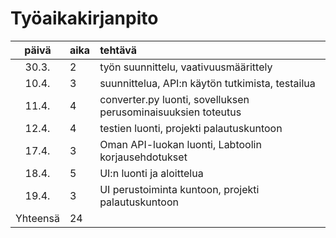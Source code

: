 # Työaikakirjanpito

| päivä | aika | tehtävä  |
| :----:|:-----| :-----|
| 30.3. | 2    | työn suunnittelu, vaativuusmäärittely |
| 10.4. | 3    | suunnittelua, API:n käytön tutkimista, testailua |
| 11.4. | 4    | converter.py luonti, sovelluksen perusominaisuuksien toteutus |
| 12.4. | 4    | testien luonti, projekti palautuskuntoon |
| 17.4. | 3    | Oman API-luokan luonti, Labtoolin korjausehdotukset |
| 18.4. | 5    | UI:n luonti ja aloittelua |
| 19.4. | 3    | UI perustoiminta kuntoon, projekti palautuskuntoon |
| Yhteensä | 24 |
